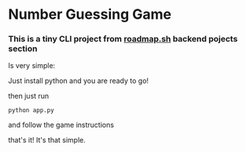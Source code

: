 # Number Guessing Game
### This is a tiny CLI project from [roadmap.sh](https://roadmap.sh/projects/number-guessing-game) backend pojects section

Is very simple:

Just install python and you are ready to go!

then just run
```
python app.py
```
and follow the game instructions

that's it! It's that simple.
